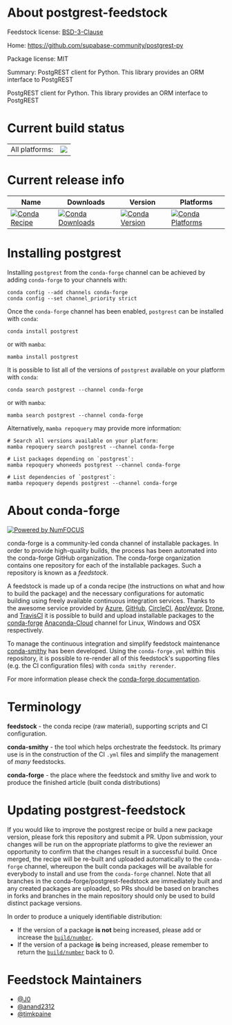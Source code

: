 About postgrest-feedstock
=========================

Feedstock license: [BSD-3-Clause](https://github.com/conda-forge/postgrest-feedstock/blob/main/LICENSE.txt)

Home: https://github.com/supabase-community/postgrest-py

Package license: MIT

Summary: PostgREST client for Python. This library provides an ORM interface to PostgREST

PostgREST client for Python. This library provides an ORM interface to PostgREST


Current build status
====================


<table><tr><td>All platforms:</td>
    <td>
      <a href="https://dev.azure.com/conda-forge/feedstock-builds/_build/latest?definitionId=18047&branchName=main">
        <img src="https://dev.azure.com/conda-forge/feedstock-builds/_apis/build/status/postgrest-feedstock?branchName=main">
      </a>
    </td>
  </tr>
</table>

Current release info
====================

| Name | Downloads | Version | Platforms |
| --- | --- | --- | --- |
| [![Conda Recipe](https://img.shields.io/badge/recipe-postgrest-green.svg)](https://anaconda.org/conda-forge/postgrest) | [![Conda Downloads](https://img.shields.io/conda/dn/conda-forge/postgrest.svg)](https://anaconda.org/conda-forge/postgrest) | [![Conda Version](https://img.shields.io/conda/vn/conda-forge/postgrest.svg)](https://anaconda.org/conda-forge/postgrest) | [![Conda Platforms](https://img.shields.io/conda/pn/conda-forge/postgrest.svg)](https://anaconda.org/conda-forge/postgrest) |

Installing postgrest
====================

Installing `postgrest` from the `conda-forge` channel can be achieved by adding `conda-forge` to your channels with:

```
conda config --add channels conda-forge
conda config --set channel_priority strict
```

Once the `conda-forge` channel has been enabled, `postgrest` can be installed with `conda`:

```
conda install postgrest
```

or with `mamba`:

```
mamba install postgrest
```

It is possible to list all of the versions of `postgrest` available on your platform with `conda`:

```
conda search postgrest --channel conda-forge
```

or with `mamba`:

```
mamba search postgrest --channel conda-forge
```

Alternatively, `mamba repoquery` may provide more information:

```
# Search all versions available on your platform:
mamba repoquery search postgrest --channel conda-forge

# List packages depending on `postgrest`:
mamba repoquery whoneeds postgrest --channel conda-forge

# List dependencies of `postgrest`:
mamba repoquery depends postgrest --channel conda-forge
```


About conda-forge
=================

[![Powered by
NumFOCUS](https://img.shields.io/badge/powered%20by-NumFOCUS-orange.svg?style=flat&colorA=E1523D&colorB=007D8A)](https://numfocus.org)

conda-forge is a community-led conda channel of installable packages.
In order to provide high-quality builds, the process has been automated into the
conda-forge GitHub organization. The conda-forge organization contains one repository
for each of the installable packages. Such a repository is known as a *feedstock*.

A feedstock is made up of a conda recipe (the instructions on what and how to build
the package) and the necessary configurations for automatic building using freely
available continuous integration services. Thanks to the awesome service provided by
[Azure](https://azure.microsoft.com/en-us/services/devops/), [GitHub](https://github.com/),
[CircleCI](https://circleci.com/), [AppVeyor](https://www.appveyor.com/),
[Drone](https://cloud.drone.io/welcome), and [TravisCI](https://travis-ci.com/)
it is possible to build and upload installable packages to the
[conda-forge](https://anaconda.org/conda-forge) [Anaconda-Cloud](https://anaconda.org/)
channel for Linux, Windows and OSX respectively.

To manage the continuous integration and simplify feedstock maintenance
[conda-smithy](https://github.com/conda-forge/conda-smithy) has been developed.
Using the ``conda-forge.yml`` within this repository, it is possible to re-render all of
this feedstock's supporting files (e.g. the CI configuration files) with ``conda smithy rerender``.

For more information please check the [conda-forge documentation](https://conda-forge.org/docs/).

Terminology
===========

**feedstock** - the conda recipe (raw material), supporting scripts and CI configuration.

**conda-smithy** - the tool which helps orchestrate the feedstock.
                   Its primary use is in the construction of the CI ``.yml`` files
                   and simplify the management of *many* feedstocks.

**conda-forge** - the place where the feedstock and smithy live and work to
                  produce the finished article (built conda distributions)


Updating postgrest-feedstock
============================

If you would like to improve the postgrest recipe or build a new
package version, please fork this repository and submit a PR. Upon submission,
your changes will be run on the appropriate platforms to give the reviewer an
opportunity to confirm that the changes result in a successful build. Once
merged, the recipe will be re-built and uploaded automatically to the
`conda-forge` channel, whereupon the built conda packages will be available for
everybody to install and use from the `conda-forge` channel.
Note that all branches in the conda-forge/postgrest-feedstock are
immediately built and any created packages are uploaded, so PRs should be based
on branches in forks and branches in the main repository should only be used to
build distinct package versions.

In order to produce a uniquely identifiable distribution:
 * If the version of a package **is not** being increased, please add or increase
   the [``build/number``](https://docs.conda.io/projects/conda-build/en/latest/resources/define-metadata.html#build-number-and-string).
 * If the version of a package **is** being increased, please remember to return
   the [``build/number``](https://docs.conda.io/projects/conda-build/en/latest/resources/define-metadata.html#build-number-and-string)
   back to 0.

Feedstock Maintainers
=====================

* [@J0](https://github.com/J0/)
* [@anand2312](https://github.com/anand2312/)
* [@timkpaine](https://github.com/timkpaine/)

